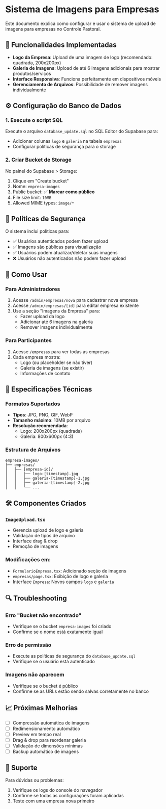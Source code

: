 # Sistema de Imagens para Empresas

Este documento explica como configurar e usar o sistema de upload de imagens para empresas no Controle Pastoral.

## 🚀 Funcionalidades Implementadas

- **Logo da Empresa**: Upload de uma imagem de logo (recomendado: quadrada, 200x200px)
- **Galeria de Imagens**: Upload de até 6 imagens adicionais para mostrar produtos/serviços
- **Interface Responsiva**: Funciona perfeitamente em dispositivos móveis
- **Gerenciamento de Arquivos**: Possibilidade de remover imagens individualmente

## ⚙️ Configuração do Banco de Dados

### 1. Execute o script SQL
Execute o arquivo `database_update.sql` no SQL Editor do Supabase para:
- Adicionar colunas `logo` e `galeria` na tabela `empresas`
- Configurar políticas de segurança para o storage

### 2. Criar Bucket de Storage
No painel do Supabase > Storage:
1. Clique em "Create bucket"
2. Nome: `empresa-images`
3. Public bucket: ✅ **Marcar como público**
4. File size limit: `10MB`
5. Allowed MIME types: `image/*`

## 🔐 Políticas de Segurança

O sistema inclui políticas para:
- ✅ Usuários autenticados podem fazer upload
- ✅ Imagens são públicas para visualização
- ✅ Usuários podem atualizar/deletar suas imagens
- ❌ Usuários não autenticados não podem fazer upload

## 📱 Como Usar

### Para Administradores
1. Acesse `/admin/empresas/nova` para cadastrar nova empresa
2. Acesse `/admin/empresas/[id]` para editar empresa existente
3. Use a seção "Imagens da Empresa" para:
   - Fazer upload da logo
   - Adicionar até 6 imagens na galeria
   - Remover imagens individualmente

### Para Participantes
1. Acesse `/empresas` para ver todas as empresas
2. Cada empresa mostra:
   - Logo (ou placeholder se não tiver)
   - Galeria de imagens (se existir)
   - Informações de contato

## 🎨 Especificações Técnicas

### Formatos Suportados
- **Tipos**: JPG, PNG, GIF, WebP
- **Tamanho máximo**: 10MB por arquivo
- **Resolução recomendada**: 
  - Logo: 200x200px (quadrada)
  - Galeria: 800x600px (4:3)

### Estrutura de Arquivos
```
empresa-images/
├── empresas/
│   ├── [empresa-id]/
│   │   ├── logo-[timestamp].jpg
│   │   ├── galeria-[timestamp]-1.jpg
│   │   ├── galeria-[timestamp]-2.jpg
│   │   └── ...
```

## 🛠️ Componentes Criados

### `ImageUpload.tsx`
- Gerencia upload de logo e galeria
- Validação de tipos de arquivo
- Interface drag & drop
- Remoção de imagens

### Modificações em:
- `FormularioEmpresa.tsx`: Adicionado seção de imagens
- `empresas/page.tsx`: Exibição de logo e galeria
- Interface `Empresa`: Novos campos `logo` e `galeria`

## 🔍 Troubleshooting

### Erro "Bucket não encontrado"
- Verifique se o bucket `empresa-images` foi criado
- Confirme se o nome está exatamente igual

### Erro de permissão
- Execute as políticas de segurança do `database_update.sql`
- Verifique se o usuário está autenticado

### Imagens não aparecem
- Verifique se o bucket é público
- Confirme se as URLs estão sendo salvas corretamente no banco

## 📈 Próximas Melhorias

- [ ] Compressão automática de imagens
- [ ] Redimensionamento automático
- [ ] Preview em tempo real
- [ ] Drag & drop para reordenar galeria
- [ ] Validação de dimensões mínimas
- [ ] Backup automático de imagens

## 🤝 Suporte

Para dúvidas ou problemas:
1. Verifique os logs do console do navegador
2. Confirme se todas as configurações foram aplicadas
3. Teste com uma empresa nova primeiro
